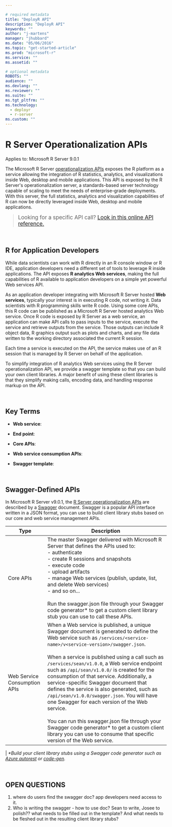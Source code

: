 ```yaml
---

# required metadata
title: "DeployR API"
description: "DeployR API"
keywords: ""
author: "j-martens"
manager: "jhubbard"
ms.date: "05/06/2016"
ms.topic: "get-started-article"
ms.prod: "microsoft-r"
ms.service: ""
ms.assetid: ""

# optional metadata
ROBOTS: ""
audience: ""
ms.devlang: ""
ms.reviewer: ""
ms.suite: ""
ms.tgt_pltfrm: ""
ms.technology: 
  - deployr
  - r-server
ms.custom: ""
---
```

# R Server Operationalization APIs

Applies to:  Microsoft R Server 9.0.1

The Microsoft R Server [operationalization APIs](https://microsoft.github.io/deployr-api-docs/) exposes the R platform as a service allowing the integration of R statistics, analytics, and visualizations inside Web, desktop and mobile applications. This API is exposed by the R Server's operationalization server, a standards-based server technology capable of scaling to meet the needs of enterprise-grade deployments. With this server, the full statistics, analytics and visualization capabilities of R can now be directly leveraged inside Web, desktop and mobile applications.

><big>Looking for a specific API call? [Look in this online API reference.](https://microsoft.github.io/deployr-api-docs)</big>

<br>


## R for Application Developers

While data scientists can work with R directly in an R console window or R IDE, application developers need a different set of tools to leverage R inside applications. The API exposes **R analytics Web services**, making the full capabilities of R available to application developers on a simple yet powerful Web services API.

As an application developer integrating with Microsoft R Server hosted **Web services**, typically your interest is in executing R code, not writing it. Data scientists with R programming skills write R code. Using some core APIs, this R code can be published as a Microsoft R Server hosted analytics Web service. Once R code is exposed by R Server as a web service, an application can make API calls to pass inputs to the service, execute the service and retrieve outputs from the service. Those outputs can include R object data, R graphics output such as plots and charts, and any file data written to the working directory associated the current R session.

Each time a service is executed on the API, the service makes use of an R session that is managed by R Server on behalf of the application. 

To simplify integration of R analytics Web services using the R Server operationalization API, we provide a swagger template so that you can build your own client libraries. A major benefit of using these client libraries is that they simplify making calls, encoding data, and handling response markup on the API.

<br>


## Key Terms

+ **Web service**: 

+ **End point**: 

+ **Core APIs**: 

+ **Web service consumption APIs**: 

+ **Swagger template**: 

<br>


## Swagger-Defined APIs

In Microsoft R Server v9.0.1, the [R Server operationalization APIs](https://microsoft.github.io/deployr-api-docs/) are described by a [Swagger](http://swagger.io/) document.  Swagger is a popular API interface written in a JSON format, you can use to build client library stubs based on our core and web service management APIs. 

|Type|Description|
|---------|----------------|
|Core APIs|The master Swagger delivered with Microsoft R Server that defines the APIs used to: <br>- authenticate <br>- create R sessions and snapshots <br>- execute code <br>- upload artifacts <br>- manage Web services (publish, update, list, and delete Web services)<br>- and so on...<br><br>Run the swagger.json file through your Swagger code generator* to get a custom client library stub you can use to call these APIs.
|Web Service Consumption APIs|When a Web service is published, a unique Swagger document is generated to define the Web service such as `/services/<service-name>/v<service-version>/swagger.json`. <br><br>When a service is published using a call such as `/services/sean/v1.0.0`, a Web service endpoint such as `/api/sean/v1.0.0/` is created for the consumption of that service. Additionally, a service-specific Swagger document that defines the service is also generated, such as `/api/sean/v1.0.0/swagger.json`. You will have one Swagger for each version of the Web service. <br><br>You can run this swagger.json file through your Swagger code generator* to get a custom client library you can use to consume that specific version of the Web service.
|
_*Build your client library stubs using a Swagger code generator such as [Azure autorest](https://github.com/Azure/autorest) or [code-gen](https://github.com/swagger-api/swagger-codegen)._

<br>

## OPEN QUESTIONS

1. where do users find the swagger doc? app developers need access to it.
1. Who is writing the swagger - how to use doc?  Sean to write, Josee to polish?? what needs to be filled out in the template?  And what needs to be fleshed out in the resulting client library stubs? 